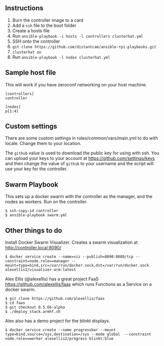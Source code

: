 ## Instructions

1. Burn the controller image to a card
2. Add a `ssh` file to the boot folder
3. Create a hosts file
4. Run `ansible-playbook -i hosts -l controllers clusterhat.yml`
5. SSH onto the controller
6. `git clone https://github.com/distantcam/ansible-rpi-playbooks.git`
7. `clusterhat on`
8. Run `ansible-playbook -l nodes clusterhat.yml`

## Sample host file

This will work if you have zeroconf networking on your host machine.

```
[controllers]
controller

[nodes]
p[1:4]
```

## Custom settings

There are some custom settings in roles/common/vars/main.yml to do with locale. Change them to your location.

The `github` value is used to download the public key for using with ssh. You can upload your keys to your account at https://github.com/settings/keys and then change the value of `github` to your username and the script will use your key for the controller.

## Swarm Playbook

This sets up a docker swarm with the controller as the manager, and the nodes as workers. Run on the controller.

    $ ssh-copy-id controller
    $ ansible-playbook swarm.yml

## Other things to do

Install Docker Swarm Visualizer. Creates a swarm visualization at http://controller.local:8090/

    $ docker service create --name=viz --publish=8090:8080/tcp --constraint=node.role==manager --mount=type=bind,src=/var/run/docker.sock,dst=/var/run/docker.sock alexellis2/visualizer-arm:latest

Alex Ellis (@alexellis) has a great project FaaS https://github.com/alexellis/faas which runs Functions as a Service on a docker swarm.

    $ git clone https://github.com/alexellis/faas
    $ cd faas
    $ git checkout 0.5.6b-alpha
    $ ./deploy_stack.armhf.sh

Alex also has a demo project for the blinkt displays.

    $ docker service create --name progressbar --mount type=bind,source=/sys,destination=/sys --mode global  --constraint node.role==worker alexellis2/progress-blinkt:blue